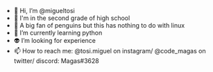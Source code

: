 - 👋 Hi, I’m @migueltosi
- 👀 I'm in the second grade of high school
- 🐧 A big fan of penguins but this has nothing to do with linux
- 🐍 I’m currently learning python
- 👽 I’m looking for experience
- 📫 How to reach me: @tosi.miguel on instagram/ @code_magas on twitter/ discord: Magas#3628

<!---
migueltosi/migueltosi is a ✨ special ✨ repository because its `README.md` (this file) appears on your GitHub profile.
You can click the Preview link to take a look at your changes.
--->
